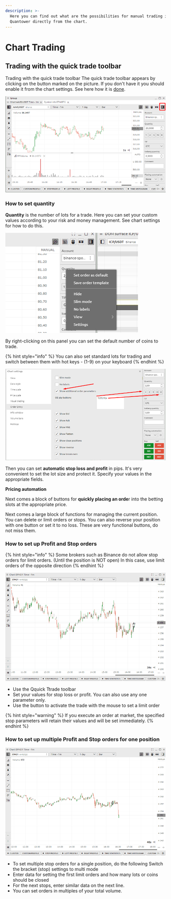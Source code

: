 ```yaml
---
description: >-
  Here you can find out what are the possibilities for manual trading in
  Quantower directly from the chart.
---
```


# Chart Trading

## Trading with the quick trade toolbar

Trading with the quick trade toolbar The quick trade toolbar appears by clicking on the button marked on the picture. If you don't have it you should enable it from the chart settings. See here how it is [done](../analytics-panels/chart/chart-settings.md).

![](../.gitbook/assets/image%20%28243%29.png)

### **How to set quantity**

**Quantity** is the number of lots for a trade. Here you can set your custom values according to your risk and money management. See chart settings for how to do this.

![](../.gitbook/assets/image%20%28230%29.png)

By right-clicking on this panel you can set the default number of coins to trade. 

{% hint style="info" %}
You can also set standard lots for trading and switch between them with hot keys - \(1-9\) on your keyboard
{% endhint %}

![](../.gitbook/assets/image%20%28233%29.png)

Then you can set **automatic stop loss and profit** in pips. It's very convenient to set the lot size and protect it. Specify your values in the appropriate fields.

**Pricing automation**

Next comes a block of buttons for **quickly placing an orde**r into the betting slots at the appropriate price.

Next comes a large block of functions for managing the current position. You can delete or limit orders or stops. You can also reverse your position with one button or set it to no loss. These are very functional buttons, do not miss them.

### How to set up Profit and Stop orders

{% hint style="info" %}
Some brokers such as Binance do not allow stop orders for limit orders. \(Until the position is NOT open\) In this case, use limit orders of the opposite direction
{% endhint %}

![](../.gitbook/assets/animaciya-3-%20%281%29.gif)

* Use the Qquick Ttrade toolbar 
* Set your values for stop loss or profit. You can also use any one parameter only. 
* Use the button to activate the trade with the mouse to set a limit order

{% hint style="warning" %}
If you execute an order at market, the specified stop parameters will retain their values and will be set immediately.
{% endhint %}

### How to set up  multiple Profit and Stop orders for one position

![](../.gitbook/assets/animaciya-4-.gif)

* To set multiple stop orders for a single position, do the following Switch the bracket \(stop\) settings to multi mode 
* Enter data for setting the first limit orders and how many lots or coins should be closed 
* For the next stops, enter similar data on the next line.
*  You can set orders in multiples of your total volume.

